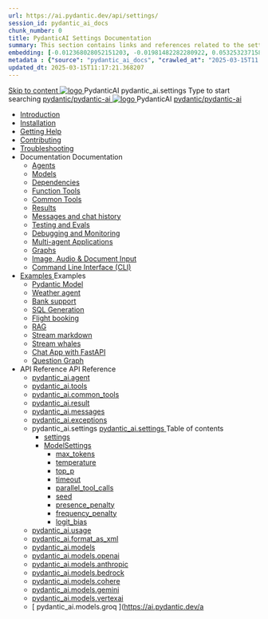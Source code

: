 ```yaml
---
url: https://ai.pydantic.dev/api/settings/
session_id: pydantic_ai_docs
chunk_number: 0
title: PydanticAI Settings Documentation
summary: This section contains links and references related to the settings of PydanticAI, including navigation options for installation, troubleshooting, and contributing to the project.
embedding: [-0.012368028052151203, -0.01981482282280922, 0.053253237158060074, -0.017274830490350723, -0.0035971191246062517, 0.008680710569024086, -0.02844502218067646, 0.01472040731459856, 0.014063761569559574, 0.004874330945312977, 0.0024101058952510357, -0.08156837522983551, -0.024952532723546028, -0.016610968858003616, 0.025832870975136757, -0.007504521403461695, -0.022037314251065254, 0.025804007425904274, -0.003809987800195813, 0.05359959974884987, 0.055158231407403946, -0.00401564035564661, 0.002622974570840597, 0.019150961190462112, 0.004675894044339657, 0.0005790748400613666, 0.016076993197202682, 0.041390322148799896, 0.02597718872129917, -0.04263145476579666, 0.01574506238102913, -0.01626460626721382, -0.0447673536837101, -0.010275421664118767, 0.01244018692523241, -0.004437769763171673, 0.010787749662995338, -0.00012142982450313866, 0.004138310439884663, 0.019959140568971634, 0.01645221933722496, -0.05469641461968422, 0.02248469926416874, 0.003045103745535016, -0.07319794595241547, 0.0024768528528511524, 0.02042095735669136, 0.011328940279781818, 0.006580887828022242, -0.008002417162060738, -0.07013840973377228, 0.014532794244587421, -0.04496939852833748, 0.009690934792160988, 0.004069759510457516, -0.004271804355084896, -0.012678311206400394, 0.018054146319627762, 0.0033084836322814226, -0.03486716002225876, 0.005159358493983746, -0.020752888172864914, -0.004455809481441975, 0.0636729747056961, -0.030681945383548737, -0.016899604350328445, -0.06321115791797638, 0.030393311753869057, -0.0636729747056961, -0.03371261805295944, 0.02952740527689457, 0.03882146626710892, -0.03685874491930008, -0.06171025335788727, -0.002731212880462408, -0.02337946929037571, 0.024923669174313545, 0.10564056783914566, -0.0030577315483242273, -0.056341636925935745, -0.01070837490260601, 0.03475170582532883, -0.01531211007386446, -0.004282628186047077, -0.021676521748304367, -0.028661498799920082, -0.029585132375359535, 0.000420325348386541, -0.013969955034554005, -0.0268575269728899, -0.026135938242077827, -0.0056572542525827885, -0.02755025215446949, -0.008933266624808311, 0.07822020351886749, 0.00706074433401227, 0.015990402549505234, -0.007987985387444496, 0.004271804355084896, 0.030566493049263954, 0.030393311753869057, -0.04419008269906044, -0.051983240991830826, 0.06171025335788727, 0.02218163199722767, -0.00911366380751133, 0.014070977456867695, -0.0290511567145586, -0.005231517367064953, 0.02379799075424671, -0.12826958298683167, -0.003521352307870984, -0.03270239382982254, 0.026785368099808693, -0.08508972823619843, -0.006815404165536165, -0.015499722212553024, 0.025125714018940926, 0.020276639610528946, -0.04976074770092964, -0.02883468009531498, 0.0137246148660779, 0.04387258365750313, 0.02070959284901619, 0.029585132375359535, -0.0008880049572326243, -0.016105856746435165, -0.0432375892996788, -0.06615523993968964, -0.03099944442510605, 0.011516553349792957, 0.013508138246834278, 0.045431215316057205, -0.027896614745259285, -0.0012636820320039988, -0.025385485962033272, -0.02695854939520359, -0.0001854708098107949, -0.03818646818399429, 0.022152768447995186, 0.032356031239032745, -0.014727623201906681, -0.01223814208060503, 0.03633920103311539, -0.04361281543970108, 0.007598327938467264, -0.03420329838991165, -0.020969364792108536, -0.03062422014772892, 0.03330852836370468, 0.03099944442510605, 0.022643448784947395, -0.013046321459114552, -0.028964566066861153, -0.0296428594738245, 0.01713051274418831, 0.028618203476071358, 0.032153986394405365, 0.01982925459742546, -0.03847510367631912, -0.026121506467461586, 0.05541800335049629, -0.027492525056004524, -0.021835271269083023, -0.011494905687868595, -0.002815999323502183, -0.04199645668268204, -0.020074594765901566, -0.07302476465702057, -0.06575115025043488, -0.01252677757292986, -0.02369696833193302, -0.012591720558702946, -0.003770300420001149, 0.01713051274418831, -0.034924887120723724, -0.029787177219986916, -0.02646786905825138, -0.03694533556699753, -0.04141918569803238, -0.03143239766359329, -0.004297059960663319, -0.05818890407681465, -0.024043330922722816, 0.0017291066469624639, -0.017808806151151657, -0.018256191164255142, 0.009185822680592537, -0.01793869212269783, 0.04546007886528969, 0.03755147010087967, 0.012057744897902012, 0.05071324482560158, 0.01971380040049553, 0.019858118146657944, -0.03454966098070145, 0.030306721106171608, -0.01792426034808159, -0.0029278455767780542, 0.010340364649891853, 0.0042754122987389565, -0.008796164765954018, 0.020651865750551224, 0.012050529010593891, 0.002294651698321104, -0.055042777210474014, 0.017404716461896896, 0.015369836241006851, -0.021835271269083023, -0.01853039488196373, 0.020594138652086258, -0.0662129670381546, 0.03099944442510605, 0.0028141953516751528, -0.012000017799437046, 0.014446203596889973, -0.06321115791797638, -0.007764292880892754, 0.001027361722663045, 0.038590557873249054, -0.033048756420612335, 0.04973188415169716, 0.03203853219747543, 0.004401690326631069, -0.012274221517145634, 0.014626600779592991, 0.025111282244324684, -0.02952740527689457, 0.030364448204636574, 0.032067395746707916, 0.005043904297053814, 0.016885172575712204, -0.018458236008882523, -0.006483473349362612, 0.006800972390919924, -0.05143483355641365, 0.009784741327166557, -0.013760694302618504, 0.017419148236513138, -0.013638024218380451, 0.009265197440981865, -0.005751060787588358, -0.0022892397828400135, 0.031749896705150604, 0.009503321722149849, 0.0021575498394668102, -0.006230917293578386, -0.04153463989496231, 0.01951175555586815, 0.028170818462967873, 0.035415567457675934, 0.004141918383538723, 0.010188831016421318, -0.02307640202343464, 0.00012402303400449455, -0.02587616629898548, -0.04000487178564072, -0.0035267642233520746, -0.03639692813158035, 0.010924851521849632, -0.006714381743222475, 0.034636251628398895, -0.0066494387574493885, -0.013876148499548435, -0.002184609416872263, -0.025587530806660652, -0.028199682012200356, 0.023220719769597054, -0.04450758174061775, -0.059920717030763626, 0.030883990228176117, 0.03022013045847416, 0.06482751667499542, -0.023451628163456917, -0.041476912796497345, 0.0182417593896389, -0.004719189368188381, 0.020940501242876053, -0.0024064979515969753, 0.01371739897876978, -0.008659062907099724, -0.0018265211256220937, 0.06315343081951141, 0.0331064835190773, 0.015615176409482956, 0.02636684663593769, 0.004863507114350796, -0.0048707230016589165, -0.0035466079134494066, -0.007966337725520134, 0.028113091364502907, 0.012772117741405964, 0.030075812712311745, -0.04580644145607948, 0.039600782096385956, -0.00391100998967886, 0.05986298993229866, 0.021142546087503433, 0.016466651111841202, -0.031374670565128326, 0.07360203564167023, 0.027968773618340492, -0.014980179257690907, -0.02081061527132988, 0.011733029969036579, 0.02238367684185505, 0.007172590587288141, -0.01775107905268669, 0.055533457547426224, -0.036310337483882904, -0.017967555671930313, 0.0296428594738245, -0.012093824334442616, -0.03734942525625229, -0.03183648735284805, -0.04089964181184769, 0.0481443889439106, -0.017303694039583206, 0.06257615983486176, -0.016481082886457443, -0.046903256326913834, -0.043468497693538666, 0.007807588204741478, 0.023061970248818398, -0.03726283460855484, -0.005469641648232937, 0.023740263655781746, 0.0045640477910637856, -0.016394492238759995, -0.025010259822010994, 0.014287454076111317, -0.027882182970643044, -0.016221310943365097, 0.03619488328695297, -0.016178015619516373, -0.025298895314335823, -0.017361421138048172, 0.01653880998492241, -0.04095736891031265, 0.031865350902080536, -0.04520030692219734, -0.04061100631952286, -0.05299346521496773, -0.027521388605237007, -0.022527994588017464, 0.016683127731084824, 0.005011432804167271, 0.04338190704584122, 0.0037630845326930285, 0.006277820561081171, -0.008998209610581398, -0.0094167310744524, -0.006115463096648455, 0.04170782119035721, -0.03636806458234787, -0.021864134818315506, -0.005372227169573307, -0.01535540446639061, -0.035242386162281036, 0.032153986394405365, -0.055937547236680984, 0.001572161098010838, 0.018068578094244003, -0.01322671864181757, -0.008161166682839394, -0.0015360816614702344, -0.028776952996850014, -0.029671723023056984, -0.009842468425631523, -0.010470250621438026, 0.01511006522923708, -0.013984386809170246, -0.014893588609993458, -0.02358151413500309, -0.02092606946825981, -0.03844624012708664, -0.021777544170618057, 0.01293086726218462, 0.004163566045463085, 0.016971763223409653, 0.020954933017492294, -0.005624782759696245, 0.010831044986844063, 0.0222970861941576, 0.04739393666386604, 0.0040877992287278175, -0.0023992820642888546, 0.013933875598013401, -0.014604953117668629, 0.042256228625774384, 0.051492560654878616, -0.018357213586568832, -0.005444386042654514, -0.0018454628298059106, 0.009460026398301125, 0.010095024481415749, -0.017375852912664413, 0.0088250283151865, 0.06003617122769356, 0.01041252352297306, -0.010470250621438026, -0.006833443883806467, -0.025645257905125618, -0.0023361430503427982, -0.019959140568971634, 0.02576071210205555, 0.04352622479200363, 0.021561067551374435, 0.016827445477247238, -0.02021891251206398, 0.050886426120996475, -0.02825740911066532, 0.018169600516557693, -0.02498139627277851, -0.013695751316845417, -0.047624845057725906, 0.0058953785337507725, 0.03348170965909958, 0.006396882701665163, 0.03613715618848801, -0.02101266011595726, -0.05559118464589119, -0.04130373150110245, -0.023956740275025368, -0.06523160636425018, 0.05498505011200905, 0.06984977424144745, -0.037118516862392426, -0.008110655471682549, -0.03287557512521744, 0.007147334981709719, 0.0244907159358263, 0.05579322949051857, -0.020060162991285324, 0.0048418594524264336, -0.02477935142815113, -0.012447402812540531, 0.031086035072803497, 0.0071581588126719, 0.01021047867834568, 0.018862325698137283, -0.05596641078591347, -0.043353043496608734, 0.030075812712311745, -0.02072402462363243, -0.02280219830572605, 0.0011797973420470953, -0.027521388605237007, -0.012209278531372547, -0.03616601973772049, 0.0024479893036186695, -0.01332774106413126, 0.001581180957145989, 0.03128807991743088, -0.0036368065048009157, -0.04072646051645279, 0.06269161403179169, -0.008060144260525703, 0.045835305005311966, 0.0018274231115356088, 0.051983240991830826, 0.006144326645880938, -0.054061416536569595, 0.016466651111841202, -0.0055887033231556416, -0.006194837857037783, 0.009207470342516899, 0.0020926068536937237, -0.015730630606412888, -0.005195437930524349, 0.009979570284485817, -0.026684345677495003, -0.0004131094610784203, -0.03290443867444992, -0.012050529010593891, -0.016899604350328445, 0.03437647968530655, 0.015052338130772114, -0.02795434184372425, -0.00696332985535264, 0.02151777222752571, -0.022354813292622566, -0.004040895961225033, 0.03071080893278122, 0.013998818583786488, 0.07083113491535187, -0.010571273043751717, -0.030046949163079262, -0.008392075076699257, 0.010434171184897423, -0.03301989287137985, 0.011689734645187855, 0.054061416536569595, -0.018977779895067215, 0.03688760846853256, 0.00991462729871273, -0.03198080509901047, -0.0021882173605263233, -0.030306721106171608, -0.013161775656044483, 0.011689734645187855, -0.023162992671132088, -0.00871679000556469, 0.041967593133449554, 0.006144326645880938, -0.005751060787588358, 0.009156959131360054, -0.015874948352575302, -0.015802789479494095, 0.03558874875307083, -0.05319551005959511, -0.004022856242954731, -0.008594119921326637, 0.02208060957491398, 0.033135347068309784, 0.0402069166302681, 0.01724596694111824, 0.024230943992733955, 0.005365011282265186, -0.006440178025513887, 0.031345807015895844, -0.04063986986875534, -0.00606495188549161, 0.015903811901807785, 0.012447402812540531, -0.028199682012200356, -0.025645257905125618, -0.025818439200520515, -0.03203853219747543, -0.018905621021986008, 0.023913444951176643, -0.003552019828930497, 0.012079392559826374, -0.027911046519875526, -0.06569342315196991, 0.014590521343052387, 0.016610968858003616, 0.0031298904214054346, -0.03576193004846573, -0.012375243939459324, 0.0009222804219461977, 0.012591720558702946, -0.0378401055932045, 0.005332539789378643, 0.008853891864418983, 0.008990993723273277, 0.014756486751139164, 0.012418539263308048, -0.005837651435285807, 0.010087808594107628, 0.07943247258663177, -0.021359022706747055, 0.02209504134953022, -0.020276639610528946, 0.02596275694668293, 0.01253399346023798, -0.00686230743303895, -0.023336173966526985, 0.01930971071124077, 0.008291052654385567, 0.00013090067659504712, -0.015283246524631977, 0.016914036124944687, 0.03241375833749771, -0.03703192621469498, 0.04000487178564072, 0.03356830030679703, -0.006184014026075602, -0.03714738041162491, -0.01675528660416603, -0.008074576035141945, -0.008471449837088585, -0.02171981707215309, -0.02356708236038685, -0.011985586024820805, -0.010455818846821785, -0.011278429068624973, -0.017260398715734482, -0.0006237231427803636, 0.013147343881428242, -0.02379799075424671, -0.01733255758881569, -0.0062525649555027485, 0.028026500716805458, -0.05241619423031807, 0.0019284454174339771, -0.012649447657167912, 0.013515354134142399, 0.014669896103441715, 0.021359022706747055, 0.034232161939144135, -0.02141674980521202, -0.006007224787026644, -0.026020484045147896, -0.026900822296738625, 0.01049911417067051, 0.03489602357149124, -0.016697559505701065, -0.033828072249889374, 0.017188239842653275, 0.003660258138552308, -0.046123940497636795, -0.01575949415564537, 0.038792602717876434, -0.01373183075338602, 0.002776311943307519, 0.006126286927610636, 0.015182224102318287, -0.008702358230948448, -0.007908610627055168, -0.01204331312328577, -0.015340972691774368, -0.0006773913046345115, -0.029873767867684364, -0.001759774168021977, 0.01854482665657997, -0.04782688990235329, 0.007316908333450556, 0.0596320815384388, -0.046730075031518936, -0.0030396918300539255, 0.011285644955933094, 0.013140127994120121, 0.006707165855914354, 0.007013841066509485, -0.01492245215922594, -0.015918243676424026, -0.05391709879040718, -0.025385485962033272, -0.00255081569775939, -0.022527994588017464, 0.04312213510274887, 0.0390235111117363, 0.02607821114361286, -0.0117402458563447, 0.014107056893408298, 0.011992801912128925, -0.029787177219986916, 0.014070977456867695, -0.026972981169819832, 0.008507529273629189, 0.037811242043972015, 0.00607216777279973, -0.03489602357149124, 0.021445613354444504, -0.022932084277272224, -0.0149080203846097, -0.005181006155908108, 0.012404107488691807, -0.01982925459742546, -0.0005605841288343072, -0.00705713639035821, 0.006992193404585123, 0.0006981369224376976, 0.02854604460299015, -0.009647639468312263, -0.007331340108066797, -0.03379920870065689, -0.024057762697339058, 0.031086035072803497, -0.058621857315301895, 0.024115489795804024, 0.024591738358139992, -0.02278776653110981, -0.015095633454620838, 0.03169216960668564, 0.03688760846853256, 0.026208097115159035, 0.012064960785210133, 0.020752888172864914, -0.00255081569775939, 0.03001808561384678, 0.02020448073744774, 0.04895256832242012, 0.008457018062472343, -0.01472040731459856, 0.024692760780453682, -0.04719189181923866, -0.01795312389731407, 0.019800391048192978, -0.015514153987169266, 0.006869523320347071, -0.0866483598947525, 0.008045712485909462, 0.06834886968135834, -0.02011789008975029, 0.031172625720500946, 0.01834278181195259, 0.012483482249081135, 0.0356464758515358, 0.01952618733048439, -0.020089026540517807, 0.010924851521849632, -0.0006092913681641221, 0.008608551695942879, 0.01851596310734749, -0.018862325698137283, 0.02091163769364357, -0.008247757330536842, -0.08965016156435013, -0.02309083379805088, 0.011321724392473698, 0.0038785384967923164, -0.010167183354496956, -0.038388513028621674, 0.007778724655508995, 0.014792566187679768, 0.010686727240681648, 0.03099944442510605, -0.024331966415047646, -0.03120148926973343, 0.003961521200835705, -0.038908056914806366, 0.01773664727807045, -0.002857490675523877, 0.0014972962671890855, 0.014806997962296009, 0.019381869584321976, -0.014143136329948902, -0.028618203476071358, -0.03628147393465042, 0.014965747483074665, -0.012707174755632877, 0.028704794123768806, -0.006454609800130129, -0.019353006035089493, -0.022369245067238808, 0.02376912720501423, -0.019396301358938217, -0.011530985124409199, -0.0006074873963370919, 0.006616967264562845, -0.0028033715207129717, -0.004852683283388615, 0.014013250358402729, -0.010939283296465874, -0.05432118847966194, 0.03498261421918869, -0.033943526446819305, 0.017678920179605484, 0.008702358230948448, -0.014294669963419437, -0.013342172838747501, -0.004784132353961468, -0.02694411762058735, -0.04271804541349411, 0.014806997962296009, 0.05639936402440071, -0.017361421138048172, -0.018689144402742386, 0.0034744490403681993, 0.012591720558702946, -0.01104030478745699, -0.01626460626721382, 0.012779333628714085, -0.007612759713083506, -0.018559258431196213, 0.0045532239601016045, -0.031951941549777985, 0.006028872448951006, 0.005076375789940357, -0.0017444404074922204, -0.023134129121899605, 0.032760120928287506, -0.007742645218968391, -0.009286845102906227, 0.009077584370970726, -0.01584608480334282, -0.030364448204636574, -0.003472645068541169, -0.025125714018940926, -0.02082504704594612, 0.0016334961401298642, 0.011805188842117786, 0.026395710185170174, -0.038013286888599396, 0.0003141165361739695, -0.02815638668835163, 0.018862325698137283, 0.00676489295437932, -0.007598327938467264, -0.022412540391087532, -0.0094167310744524, -0.007089607883244753, 0.009272413328289986, -0.030595356598496437, 0.00696332985535264, -0.025500940158963203, -0.0332796648144722, -0.017967555671930313, -0.04886597767472267, 0.003552019828930497, 0.012187630869448185, -0.0064906892366707325, 0.021864134818315506, -0.02197958715260029, 0.02062300220131874, -0.10390875488519669, -0.0018175012664869428, -0.0028033715207129717, -0.004141918383538723, 0.0515214242041111, -0.0252555999904871, 0.006317507941275835, 0.039889417588710785, -0.015384268015623093, -0.012382459826767445, 0.02488037385046482, 0.013962739147245884, -0.015427563339471817, -0.00811787135899067, 0.01352978590875864, -0.03102830797433853, 0.03893692046403885, -0.014590521343052387, 0.03668556362390518, 0.0030108282808214426, -0.02766570635139942, 0.002559835556894541, 0.0036548462230712175, 0.053570736199617386, -0.05368619039654732, -0.0045640477910637856, -0.0011698754969984293, 0.03555988520383835, 0.03050876595079899, -0.003846067003905773, -0.03290443867444992, -0.03128807991743088, -0.018703576177358627, 0.028069796040654182, -0.013775126077234745, 0.05766936019062996, -0.001700243097729981, 0.03143239766359329, 0.00470475759357214, -0.011422746814787388, 0.014936883933842182, -0.027290480211377144, 0.02874808944761753, 0.022167200222611427, 0.015066769905388355, -0.010470250621438026, -0.013450411148369312, -0.009084800258278847, -0.010975361801683903, 0.024519579485058784, 0.021878566592931747, 0.049991656094789505, -0.0026067388243973255, 0.016221310943365097, 0.02358151413500309, 0.03579079359769821, -0.035415567457675934, 0.014258590526878834, 0.002244140487164259, 0.003432957688346505, 0.0009930862579494715, 0.0018671104917302728, -0.01922312006354332, -0.024548443034291267, -0.037320561707019806, -0.0035736674908548594, -0.03590624779462814, 0.0024155178107321262, -0.019251983612775803, -0.014359612949192524, -0.020752888172864914, 0.026727641001343727, -0.004647030495107174, -0.009294060990214348, -0.01263501588255167, 0.008291052654385567, 0.009986786171793938, 0.013140127994120121, -0.009582696482539177, -0.04092850536108017, 0.05443664267659187, -0.03200966864824295, -0.0252555999904871, 0.03388579934835434, -0.026280255988240242, 0.00842093862593174, -0.0077931564301252365, -0.036108292639255524, 0.009207470342516899, -0.01930971071124077, 0.022022882476449013, -0.009864116087555885, 0.0014702366897836328, 0.00587373087182641, -0.02952740527689457, 0.021229136735200882, -0.011314508505165577, 0.022556858137249947, 0.021763112396001816, -0.005642822477966547, 0.03521352261304855, 0.017188239842653275, -0.007814804092049599, 0.029094452038407326, -0.005945889744907618, 0.037407152354717255, -0.0047516608610749245, -0.04716302827000618, 0.0010959126520901918, 0.038013286888599396, 0.003111850703135133, 0.025847302749753, 0.009950706735253334, -0.0020330757834017277, -0.022527994588017464, -0.009662071242928505, 0.04647030308842659, 0.015153360553085804, -0.045315761119127274, 0.006519552785903215, 0.02258572168648243, -0.012303085066378117, -0.021258000284433365, 0.04877938702702522, -0.00646904157474637, -0.018573690205812454, -0.009063152596354485, 0.0037414368707686663, -0.013270013965666294, 0.0026265825144946575, 0.024707192555069923, 0.006483473349362612, -0.03994714468717575, 0.037205107510089874, -0.013638024218380451, -0.015239951200783253, 0.05189665034413338, -0.041678957641124725, 0.0032796200830489397, 0.0043547870591282845, -0.003975952975451946, 0.0015577293233945966, -0.006043304223567247, -0.006126286927610636, -0.04092850536108017, 0.00940951518714428, -0.0038568908348679543, -0.027405934408307076, 0.01422251109033823, -0.009185822680592537, 0.032644666731357574, -0.029368655756115913, -0.0049500977620482445, 0.04294895380735397, -0.009582696482539177, 0.03316421061754227, -0.022426972165703773, -0.04872165992856026, -0.007814804092049599, -0.00636801915243268, -0.007251965347677469, 0.03905237466096878, -0.013659671880304813, -0.023422764614224434, 0.013277229852974415, -0.008702358230948448, -0.022325949743390083, -0.015788357704877853, -0.003788340138271451, 0.00368010182864964, -0.00726278917863965, 0.0074828737415373325, 0.026684345677495003, 0.025717416778206825, 0.021532204002141953, 0.0864751785993576, 0.02150334045290947, 0.007345771882683039, -0.028906838968396187, 0.02854604460299015, -0.013371036387979984, -0.010095024481415749, 0.0035971191246062517, 0.0037919480819255114, 0.056255046278238297, 0.006259780842810869, -0.010715590789914131, 0.022369245067238808, -0.013270013965666294, 0.03420329838991165, 0.049587566405534744, 0.0031587539706379175, -0.003954305313527584, 0.056947771459817886, -0.014576089568436146, 0.006288644392043352, 0.040380097925662994, 0.010722806677222252, -0.004069759510457516, 0.026496732607483864, 0.021041523665189743, 0.030479902401566505, 0.00812508724629879, -0.0008239639573730528, -0.009156959131360054, 0.017173808068037033, -0.021041523665189743, -0.031865350902080536, 0.03180762380361557, 0.023119697347283363, -0.03071080893278122, -0.003023456083610654, 0.0013394488487392664, -0.004181605763733387, -0.02219606377184391, 0.02753582037985325, -0.027709001675248146, -0.01233916450291872, -0.030277857556939125, -0.013500922359526157, -0.0292243380099535, -0.021950723603367805, 0.00012007684563286602, 0.00832713209092617, 0.02208060957491398, 0.00961156003177166, 0.011134111322462559, 0.012454618699848652, 0.025601962581276894, 0.009272413328289986, -0.011819620616734028, 0.02456287480890751, -0.019742663949728012, 0.0026536420919001102, 0.037811242043972015, 0.0003946187498513609, 0.035531021654605865, 0.016004834324121475, 0.007490089628845453, -0.021575499325990677, 0.007371027488261461, 0.02545764483511448, -0.006656654644757509, -0.02182083949446678, 0.0010030081029981375, 0.015975970774888992, 0.025818439200520515, 0.03307761996984482, 0.011855700053274632, -0.04303554445505142, -0.0033968782518059015, 0.017260398715734482, 0.024822646751999855, -0.012598936446011066, 0.020190048962831497, -0.014532794244587421, 0.02545764483511448, 0.008016848936676979, -0.008536392822861671, 0.00803128071129322, -0.008904403075575829, 0.042083047330379486, 0.004181605763733387, -0.00025841890601441264, -0.0015054141404107213, -0.021460045129060745, 0.012822628952562809, -0.0012447403278201818, 0.03082626312971115, 0.02023334428668022, -0.026034915819764137, 0.009467242285609245, -0.005963929463177919, 0.0070066251792013645, -0.02665548212826252, -0.016610968858003616, -0.01943959668278694, -0.03515579551458359, 0.003903794102370739, -0.025212304666638374, -0.04903915897011757, 0.0005015040514990687, -0.001512630027718842, -0.02884911186993122, 0.024707192555069923, -0.03281784802675247, -0.017000626772642136, -0.04987620189785957, 0.0007680408307351172, 0.013472058810293674, 0.00951775349676609, 0.026828663423657417, 0.0006169582484290004, -0.009474458172917366, -0.01851596310734749, 0.008904403075575829, 0.0040084244683384895, 0.004329531453549862, -0.0008573374361731112, -0.0332796648144722, 0.010073376819491386, 0.011660871095955372, -0.0010526173282414675, 0.012108256109058857, 0.01352978590875864, -0.013154559768736362, 0.008940482512116432, -0.06142161786556244, 0.03368375450372696, 0.024230943992733955, -0.02775229699909687, -0.021171409636735916, 0.020089026540517807, 0.006696342024952173, 0.01362359244376421, -0.0007044508238323033, -0.03737828880548477, -0.014092625118792057, -0.026294687762856483, -0.004546008072793484, 0.012050529010593891, 0.013067969121038914, 0.012382459826767445, 0.010232126340270042, 0.020045731216669083, -0.03200966864824295, 0.0007865315419621766, 0.008139519020915031, 0.010383659973740578, -0.022831061854958534, 0.018212895840406418, 0.006577279884368181, -0.005365011282265186, 0.011285644955933094, -0.05322437360882759, -0.004426945932209492, -0.07181249558925629, -0.011134111322462559, -0.009084800258278847, -0.055360276252031326, -0.0021611577831208706, -0.02150334045290947, 0.004073367454111576, -0.007800372317433357, 0.013371036387979984, -0.014236942864954472, 0.0013015654403716326, 0.010968145914375782, -0.0012997614685446024, -0.012497914023697376, 0.09149742871522903, -0.010758886113762856, -0.022426972165703773, 0.026915254071354866, 0.00011601791629800573, 0.013948307372629642, 0.013349388726055622, 0.006483473349362612, -0.010614568367600441, -0.012368028052151203, -0.020449820905923843, 0.025587530806660652, 0.012108256109058857, -0.01584608480334282, 0.011336156167089939, -0.013060753233730793, 0.0037233971524983644, 0.002206257078796625, 0.03613715618848801, -0.004228509031236172, 0.011603143997490406, 0.03555988520383835, -0.03241375833749771, -0.035300113260746, 0.017202671617269516, 0.00014037152868695557, 0.017895396798849106, -0.03746487945318222, 0.022917652502655983, 0.02755025215446949, 0.0016632616752758622, -0.03668556362390518, -0.008550824597477913, 0.0035141364205628633, -0.017375852912664413, 0.029873767867684364, 0.00016427415539510548, -0.007987985387444496, -0.003124478505924344, 0.009864116087555885, 0.036627836525440216, 0.0166398324072361, -0.0034636252094060183, -0.010527977719902992, -0.002691525500267744, 0.01763562485575676, 0.025702985003590584, -0.01531211007386446, -0.00510523933917284, 0.015427563339471817, -0.017404716461896896, 0.02874808944761753, -0.010542409494519234, -0.006616967264562845, -0.02418764866888523, -0.030364448204636574, 0.0009110055980272591, 0.05201210454106331, 0.027276048436760902, 0.02674207277595997, -0.033135347068309784, 0.009156959131360054, -0.01144439447671175, 0.033452846109867096, -0.00971979834139347, -0.05714981630444527, 0.003283228026703, -0.0063319397158920765, 0.0028827462811022997, 0.040582142770290375, -0.009972354397177696, 0.010715590789914131, 0.02528446353971958, 0.004192429594695568, 0.010917635634541512, 0.01373183075338602, -0.00338064250536263, 0.010145535692572594, 0.02604934759438038, 0.024649465456604958, -0.0006913720280863345, -0.010823829099535942, -0.010730022564530373, 0.01614915207028389, -0.019699368625879288, -0.027824455872178078, 0.032933302223682404, 0.008500313386321068, -0.028560476377606392, 0.01733255758881569, 0.006515944842249155, -0.0026752897538244724, -0.013306093402206898, 0.039485327899456024, 0.011812404729425907, 0.023220719769597054, -0.016466651111841202, 0.026814231649041176, 0.008608551695942879, 0.023538218811154366, 0.012382459826767445, -0.0051485346630215645, -0.04698984697461128, 0.017866533249616623, -0.014727623201906681, 0.002294651698321104, -0.004787740297615528, -0.009828036651015282, -0.008312700316309929, 0.02349492348730564, 0.038215331733226776, 0.019150961190462112, 0.035242386162281036, -0.0057474528439342976, -0.015788357704877853, 0.006779324728995562, -0.020738456398248672, 0.008767301216721535, -0.03628147393465042, -0.021243568509817123, 0.010362012311816216, -0.01913652941584587, -0.009561048820614815, -0.023538218811154366, 0.00401564035564661, 0.034145571291446686, 0.021229136735200882, -0.01941073313355446, -0.011682518757879734, 0.007334948051720858, -0.015918243676424026, 0.02013232186436653, -0.004123878665268421, -0.011610359884798527, -0.001770597998984158, -0.0009633207228034735, 0.025443213060498238, -0.012916435487568378, -0.03758033365011215, 0.010924851521849632, 0.005170182324945927, 0.02726161666214466, 0.010657863691449165, -0.027781160548329353, 0.0009552029077894986, -0.03322193771600723, 0.0008532784995622933, 0.0012402303982526064, -0.014164783991873264, -0.002963925013318658, -0.013399899937212467, -0.00792304240167141, 0.008254973217844963, 0.03200966864824295, 0.023725831881165504, -0.05775595083832741, 0.011386667378246784, -0.02805536426603794, -0.009770309552550316, -0.004939273931086063, -0.0020727631635963917, 0.001868914463557303, -0.022859925404191017, 0.000929947302211076, 0.017419148236513138, 0.009835252538323402, 0.021532204002141953, 0.013515354134142399, 0.016885172575712204, 0.006548416335135698, 0.01482142973691225, -0.026034915819764137, 0.002343358937650919, 0.019381869584321976, 0.024404125288128853, -0.021171409636735916, -0.0044341618195176125, -0.005956713575869799, -0.002722193021327257, -0.011588712222874165, -0.01743358001112938, -0.012966946698725224, 0.003429349744692445, -0.0212002731859684, -0.0027618801686912775, 0.02387014962732792, -0.028993429616093636, -0.005256772972643375, 0.0021810014732182026, -0.04517144337296486, -0.01655324175953865, -0.00803128071129322, 0.01864584907889366, -0.003353582927957177, 0.007547816727310419, 0.04589303210377693, -0.001760676153935492, -0.011502121575176716, 0.007277220953255892, 0.0030685553792864084, -0.021777544170618057, 0.016625400632619858, -0.0012979574967175722, -0.017390284687280655, -0.027694569900631905, 0.024043330922722816, 0.005595919210463762, 0.004730013199150562, -0.027824455872178078, -0.010968145914375782, -0.014345181174576283, 0.0010959126520901918, -0.0047913482412695885, 0.012598936446011066, 0.02486594207584858, -0.003936265595257282, 0.009828036651015282, -0.0006773913046345115, 0.00022357971465680748, -0.031259216368198395, -0.012411323375999928, 0.012476266361773014, 0.013710183091461658, -0.015268814750015736, 0.01932414248585701, 0.01080218143761158, 0.01952618733048439, -0.0001640486589167267, -0.00338064250536263, 0.03486716002225876, 0.017419148236513138, -0.006945290137082338, -0.006602535489946604, -0.027867751196026802, -0.010340364649891853, -0.035531021654605865, -0.017577897757291794, 0.027492525056004524, 0.029556268826127052, -0.00421046931296587, -0.020565275102853775, 0.0018833462381735444, -0.013803989626467228, 0.012281437404453754, -0.02417321689426899, 0.014532794244587421, -0.004055327735841274, 0.008933266624808311, -0.03397238999605179, 0.013840069063007832, 0.0037630845326930285, 0.021878566592931747, 0.0007784136687405407, -0.042371682822704315, 0.005469641648232937, -0.03163444250822067, -0.006414922419935465, -0.0008411016897298396, -0.020695161074399948, 0.01352257002145052, -0.039485327899456024, -0.003770300420001149, 0.0354732945561409, 0.0053072841838002205, -0.0015856908867135644, 0.027405934408307076, -0.02765127457678318, -0.008839460089802742, -0.04924120381474495, -0.017390284687280655, 0.020247776061296463, 0.024432988837361336, -0.0060938154347240925, 0.012281437404453754, 0.005725805182009935, 0.013183423317968845, 0.03584852069616318, -0.0025345799513161182, 0.008536392822861671, -0.04055327922105789, 0.012079392559826374, 0.010888772085309029, -0.005484072957187891, -0.018299486488103867, 0.007627191487699747, 0.0033662107307463884, -0.007475657854229212, -0.006487081293016672, 0.039485327899456024, -0.009546617045998573, 0.046210531145334244, 0.009791957214474678, 0.026395710185170174, -0.017072785645723343, 0.028690362349152565, 0.0378401055932045, -0.0006187622202560306, 0.014568873681128025, 0.005606743041425943, 0.005390266887843609, 0.012505129911005497, -0.018573690205812454, 0.03977396339178085, 0.01734698936343193, -0.0012871336657553911, 0.027319343760609627, 0.009193038567900658, 0.03290443867444992, -0.03579079359769821, 0.032962165772914886, 0.010347580537199974, 0.004488280974328518, 0.00540469866245985, -0.023624809458851814, 0.006779324728995562, 0.047624845057725906, -0.012425755150616169, 0.02099822834134102, -0.03397238999605179, 0.005956713575869799, 0.01143717858940363, -0.011603143997490406, 0.011660871095955372, -0.007735429331660271, 0.03616601973772049, 0.008449802175164223, -0.03252921253442764, 0.002641014289110899, 0.027680138126015663, 0.002442577388137579, 0.02793991006910801, -0.0004785034398082644, 0.03688760846853256, -0.02101266011595726, 0.009734230116009712, -0.005018648691475391, -0.011480473913252354, 0.027521388605237007, 0.02753582037985325, -0.0047516608610749245, -0.04511371627449989, -0.00028074305737391114, -0.001205954933539033, -0.030883990228176117, -5.293528738548048e-05, 0.00020305953512433916, 0.006436570081859827, -0.0001046867182594724, -0.022253790870308876, -0.008990993723273277, 0.012165983207523823, 0.019367437809705734, 0.023826854303479195, -0.006912818644195795, -0.013746262528002262, 0.0008663572953082621, -0.024822646751999855, 0.008493097499012947, -0.03913896530866623, 0.007526169065386057, -0.002015036065131426, -0.010831044986844063, 0.0002036232763202861, 0.023509355261921883, -0.010592920705676079, 0.02456287480890751, 0.00510163139551878, -0.032240577042102814, 0.0021882173605263233, -0.0033373471815139055, 0.014092625118792057, 0.008089007809758186, 0.05022256448864937, -0.022426972165703773, -0.01114132720977068, -0.005660862196236849, -0.0217919759452343, 0.01772221550345421, 0.012050529010593891, -0.04248713701963425, 0.022340381518006325, -0.023162992671132088, 0.015932675451040268, 0.003193029435351491, 0.0252555999904871, -0.012707174755632877, -0.013270013965666294, 0.011422746814787388, -0.003651238279417157]
metadata : {"source": "pydantic_ai_docs", "crawled_at": "2025-03-15T11:17:21.368207", "url_path": "/api/settings/", "chunk_size": 5000}
updated_dt: 2025-03-15T11:17:21.368207
---
```

[ Skip to content ](https://ai.pydantic.dev/api/settings/#pydantic_aisettings)
[ ![logo](https://ai.pydantic.dev/img/logo-white.svg) ](https://ai.pydantic.dev/ "PydanticAI")
PydanticAI 
pydantic_ai.settings 
Type to start searching
[ pydantic/pydantic-ai  ](https://github.com/pydantic/pydantic-ai "Go to repository")
[ ![logo](https://ai.pydantic.dev/img/logo-white.svg) ](https://ai.pydantic.dev/ "PydanticAI") PydanticAI 
[ pydantic/pydantic-ai  ](https://github.com/pydantic/pydantic-ai "Go to repository")
  * [ Introduction  ](https://ai.pydantic.dev/)
  * [ Installation  ](https://ai.pydantic.dev/install/)
  * [ Getting Help  ](https://ai.pydantic.dev/help/)
  * [ Contributing  ](https://ai.pydantic.dev/contributing/)
  * [ Troubleshooting  ](https://ai.pydantic.dev/troubleshooting/)
  * Documentation  Documentation 
    * [ Agents  ](https://ai.pydantic.dev/agents/)
    * [ Models  ](https://ai.pydantic.dev/models/)
    * [ Dependencies  ](https://ai.pydantic.dev/dependencies/)
    * [ Function Tools  ](https://ai.pydantic.dev/tools/)
    * [ Common Tools  ](https://ai.pydantic.dev/common_tools/)
    * [ Results  ](https://ai.pydantic.dev/results/)
    * [ Messages and chat history  ](https://ai.pydantic.dev/message-history/)
    * [ Testing and Evals  ](https://ai.pydantic.dev/testing-evals/)
    * [ Debugging and Monitoring  ](https://ai.pydantic.dev/logfire/)
    * [ Multi-agent Applications  ](https://ai.pydantic.dev/multi-agent-applications/)
    * [ Graphs  ](https://ai.pydantic.dev/graph/)
    * [ Image, Audio & Document Input  ](https://ai.pydantic.dev/input/)
    * [ Command Line Interface (CLI)  ](https://ai.pydantic.dev/cli/)
  * [ Examples  ](https://ai.pydantic.dev/examples/)
Examples 
    * [ Pydantic Model  ](https://ai.pydantic.dev/examples/pydantic-model/)
    * [ Weather agent  ](https://ai.pydantic.dev/examples/weather-agent/)
    * [ Bank support  ](https://ai.pydantic.dev/examples/bank-support/)
    * [ SQL Generation  ](https://ai.pydantic.dev/examples/sql-gen/)
    * [ Flight booking  ](https://ai.pydantic.dev/examples/flight-booking/)
    * [ RAG  ](https://ai.pydantic.dev/examples/rag/)
    * [ Stream markdown  ](https://ai.pydantic.dev/examples/stream-markdown/)
    * [ Stream whales  ](https://ai.pydantic.dev/examples/stream-whales/)
    * [ Chat App with FastAPI  ](https://ai.pydantic.dev/examples/chat-app/)
    * [ Question Graph  ](https://ai.pydantic.dev/examples/question-graph/)
  * API Reference  API Reference 
    * [ pydantic_ai.agent  ](https://ai.pydantic.dev/api/agent/)
    * [ pydantic_ai.tools  ](https://ai.pydantic.dev/api/tools/)
    * [ pydantic_ai.common_tools  ](https://ai.pydantic.dev/api/common_tools/)
    * [ pydantic_ai.result  ](https://ai.pydantic.dev/api/result/)
    * [ pydantic_ai.messages  ](https://ai.pydantic.dev/api/messages/)
    * [ pydantic_ai.exceptions  ](https://ai.pydantic.dev/api/exceptions/)
    * pydantic_ai.settings  [ pydantic_ai.settings  ](https://ai.pydantic.dev/api/settings/) Table of contents 
      * [ settings  ](https://ai.pydantic.dev/api/settings/#pydantic_ai.settings)
      * [ ModelSettings  ](https://ai.pydantic.dev/api/settings/#pydantic_ai.settings.ModelSettings)
        * [ max_tokens  ](https://ai.pydantic.dev/api/settings/#pydantic_ai.settings.ModelSettings.max_tokens)
        * [ temperature  ](https://ai.pydantic.dev/api/settings/#pydantic_ai.settings.ModelSettings.temperature)
        * [ top_p  ](https://ai.pydantic.dev/api/settings/#pydantic_ai.settings.ModelSettings.top_p)
        * [ timeout  ](https://ai.pydantic.dev/api/settings/#pydantic_ai.settings.ModelSettings.timeout)
        * [ parallel_tool_calls  ](https://ai.pydantic.dev/api/settings/#pydantic_ai.settings.ModelSettings.parallel_tool_calls)
        * [ seed  ](https://ai.pydantic.dev/api/settings/#pydantic_ai.settings.ModelSettings.seed)
        * [ presence_penalty  ](https://ai.pydantic.dev/api/settings/#pydantic_ai.settings.ModelSettings.presence_penalty)
        * [ frequency_penalty  ](https://ai.pydantic.dev/api/settings/#pydantic_ai.settings.ModelSettings.frequency_penalty)
        * [ logit_bias  ](https://ai.pydantic.dev/api/settings/#pydantic_ai.settings.ModelSettings.logit_bias)
    * [ pydantic_ai.usage  ](https://ai.pydantic.dev/api/usage/)
    * [ pydantic_ai.format_as_xml  ](https://ai.pydantic.dev/api/format_as_xml/)
    * [ pydantic_ai.models  ](https://ai.pydantic.dev/api/models/base/)
    * [ pydantic_ai.models.openai  ](https://ai.pydantic.dev/api/models/openai/)
    * [ pydantic_ai.models.anthropic  ](https://ai.pydantic.dev/api/models/anthropic/)
    * [ pydantic_ai.models.bedrock  ](https://ai.pydantic.dev/api/models/bedrock/)
    * [ pydantic_ai.models.cohere  ](https://ai.pydantic.dev/api/models/cohere/)
    * [ pydantic_ai.models.gemini  ](https://ai.pydantic.dev/api/models/gemini/)
    * [ pydantic_ai.models.vertexai  ](https://ai.pydantic.dev/api/models/vertexai/)
    * [ pydantic_ai.models.groq  ](https://ai.pydantic.dev/a